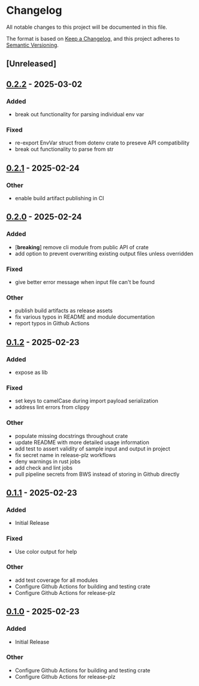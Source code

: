 # Changelog

All notable changes to this project will be documented in this file.

The format is based on [Keep a Changelog](https://keepachangelog.com/en/1.0.0/),
and this project adheres to [Semantic Versioning](https://semver.org/spec/v2.0.0.html).

## [Unreleased]

## [0.2.2](https://github.com/travipross/env2bws/compare/v0.2.1...v0.2.2) - 2025-03-02

### Added

- break out functionality for parsing individual env var

### Fixed

- re-export EnvVar struct from dotenv crate to preseve API compatibility
- break out functionality to parse from str

## [0.2.1](https://github.com/travipross/env2bws/compare/v0.2.0...v0.2.1) - 2025-02-24

### Other

- enable build artifact publishing in CI

## [0.2.0](https://github.com/travipross/env2bws/compare/v0.1.2...v0.2.0) - 2025-02-24

### Added

- [**breaking**] remove cli module from public API of crate
- add option to prevent overwriting existing output files unless overridden

### Fixed

- give better error message when input file can't be found

### Other

- publish build artifacts as release assets
- fix various typos in README and module documentation
- report typos in Github Actions

## [0.1.2](https://github.com/travipross/env2bws/compare/v0.1.1...v0.1.2) - 2025-02-23

### Added

- expose as lib

### Fixed

- set keys to camelCase during import payload serialization
- address lint errors from clippy

### Other

- populate missing docstrings throughout crate
- update README with more detailed usage information
- add test to assert validity of sample input and output in project
- fix secret name in release-plz workflows
- deny warnings in rust jobs
- add check and lint jobs
- pull pipeline secrets from BWS instead of storing in Github directly

## [0.1.1](https://github.com/travipross/env2bws/compare/v0.1.0...v0.1.1) - 2025-02-23

### Added

- Initial Release

### Fixed

- Use color output for help

### Other

- add test coverage for all modules
- Configure Github Actions for building and testing crate
- Configure Github Actions for release-plz

## [0.1.0](https://github.com/travipross/env2bws/releases/tag/v0.1.0) - 2025-02-23

### Added

- Initial Release

### Other

- Configure Github Actions for building and testing crate
- Configure Github Actions for release-plz
